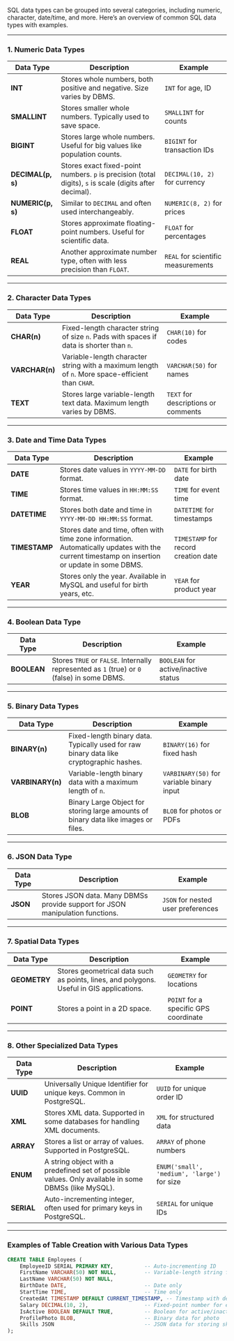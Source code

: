 SQL data types can be grouped into several categories, including numeric, character, date/time, and more. Here’s an overview of common SQL data types with examples.

---

### **1. Numeric Data Types**

| Data Type       | Description                          | Example           |
|-----------------|--------------------------------------|--------------------|
| **INT**         | Stores whole numbers, both positive and negative. Size varies by DBMS. | `INT` for age, ID |
| **SMALLINT**    | Stores smaller whole numbers. Typically used to save space. | `SMALLINT` for counts |
| **BIGINT**      | Stores large whole numbers. Useful for big values like population counts. | `BIGINT` for transaction IDs |
| **DECIMAL(p, s)** | Stores exact fixed-point numbers. `p` is precision (total digits), `s` is scale (digits after decimal). | `DECIMAL(10, 2)` for currency |
| **NUMERIC(p, s)** | Similar to `DECIMAL` and often used interchangeably. | `NUMERIC(8, 2)` for prices |
| **FLOAT**       | Stores approximate floating-point numbers. Useful for scientific data. | `FLOAT` for percentages |
| **REAL**        | Another approximate number type, often with less precision than `FLOAT`. | `REAL` for scientific measurements |

---

### **2. Character Data Types**

| Data Type       | Description                          | Example           |
|-----------------|--------------------------------------|--------------------|
| **CHAR(n)**     | Fixed-length character string of size `n`. Pads with spaces if data is shorter than `n`. | `CHAR(10)` for codes |
| **VARCHAR(n)**  | Variable-length character string with a maximum length of `n`. More space-efficient than `CHAR`. | `VARCHAR(50)` for names |
| **TEXT**        | Stores large variable-length text data. Maximum length varies by DBMS. | `TEXT` for descriptions or comments |

---

### **3. Date and Time Data Types**

| Data Type       | Description                          | Example           |
|-----------------|--------------------------------------|--------------------|
| **DATE**        | Stores date values in `YYYY-MM-DD` format. | `DATE` for birth date |
| **TIME**        | Stores time values in `HH:MM:SS` format. | `TIME` for event time |
| **DATETIME**    | Stores both date and time in `YYYY-MM-DD HH:MM:SS` format. | `DATETIME` for timestamps |
| **TIMESTAMP**   | Stores date and time, often with time zone information. Automatically updates with the current timestamp on insertion or update in some DBMS. | `TIMESTAMP` for record creation date |
| **YEAR**        | Stores only the year. Available in MySQL and useful for birth years, etc. | `YEAR` for product year |

---

### **4. Boolean Data Type**

| Data Type       | Description                          | Example           |
|-----------------|--------------------------------------|--------------------|
| **BOOLEAN**     | Stores `TRUE` or `FALSE`. Internally represented as `1` (true) or `0` (false) in some DBMS. | `BOOLEAN` for active/inactive status |

---

### **5. Binary Data Types**

| Data Type       | Description                          | Example           |
|-----------------|--------------------------------------|--------------------|
| **BINARY(n)**   | Fixed-length binary data. Typically used for raw binary data like cryptographic hashes. | `BINARY(16)` for fixed hash |
| **VARBINARY(n)**| Variable-length binary data with a maximum length of `n`. | `VARBINARY(50)` for variable binary input |
| **BLOB**        | Binary Large Object for storing large amounts of binary data like images or files. | `BLOB` for photos or PDFs |

---

### **6. JSON Data Type**

| Data Type       | Description                          | Example           |
|-----------------|--------------------------------------|--------------------|
| **JSON**        | Stores JSON data. Many DBMSs provide support for JSON manipulation functions. | `JSON` for nested user preferences |

---

### **7. Spatial Data Types**

| Data Type       | Description                          | Example           |
|-----------------|--------------------------------------|--------------------|
| **GEOMETRY**    | Stores geometrical data such as points, lines, and polygons. Useful in GIS applications. | `GEOMETRY` for locations |
| **POINT**       | Stores a point in a 2D space. | `POINT` for a specific GPS coordinate |

---

### **8. Other Specialized Data Types**

| Data Type       | Description                          | Example           |
|-----------------|--------------------------------------|--------------------|
| **UUID**        | Universally Unique Identifier for unique keys. Common in PostgreSQL. | `UUID` for unique order ID |
| **XML**         | Stores XML data. Supported in some databases for handling XML documents. | `XML` for structured data |
| **ARRAY**       | Stores a list or array of values. Supported in PostgreSQL. | `ARRAY` of phone numbers |
| **ENUM**        | A string object with a predefined set of possible values. Only available in some DBMSs (like MySQL). | `ENUM('small', 'medium', 'large')` for size |
| **SERIAL**      | Auto-incrementing integer, often used for primary keys in PostgreSQL. | `SERIAL` for unique IDs |

---

### **Examples of Table Creation with Various Data Types**

```sql
CREATE TABLE Employees (
    EmployeeID SERIAL PRIMARY KEY,          -- Auto-incrementing ID
    FirstName VARCHAR(50) NOT NULL,         -- Variable-length string for names
    LastName VARCHAR(50) NOT NULL,
    BirthDate DATE,                         -- Date only
    StartTime TIME,                         -- Time only
    CreatedAt TIMESTAMP DEFAULT CURRENT_TIMESTAMP, -- Timestamp with default current time
    Salary DECIMAL(10, 2),                  -- Fixed-point number for exact values
    IsActive BOOLEAN DEFAULT TRUE,          -- Boolean for active/inactive status
    ProfilePhoto BLOB,                      -- Binary data for photo
    Skills JSON                             -- JSON data for storing skills in JSON format
);
```
